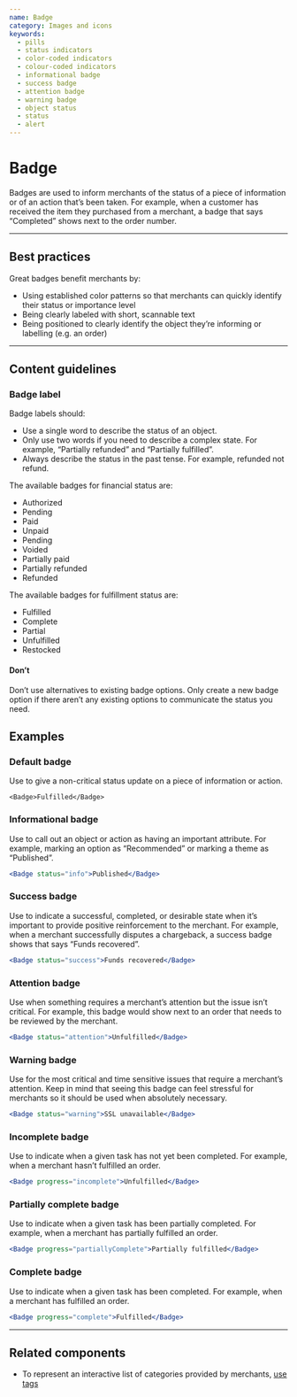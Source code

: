 ```yaml
---
name: Badge
category: Images and icons
keywords:
  - pills
  - status indicators
  - color-coded indicators
  - colour-coded indicators
  - informational badge
  - success badge
  - attention badge
  - warning badge
  - object status
  - status
  - alert
---
```


# Badge

Badges are used to inform merchants of the status of a piece of information or of an action that’s been taken. For example, when a customer has received the item they purchased from a merchant, a badge that says “Completed” shows next to the order number.

---

## Best practices

Great badges benefit merchants by:

* Using established color patterns so that merchants can quickly identify their status or importance level
* Being clearly labeled with short, scannable text
* Being positioned to clearly identify the object they’re informing or labelling (e.g. an order)

---

## Content guidelines

### Badge label

Badge labels should:

* Use a single word to describe the status of an object.
* Only use two words if you need to describe a complex state. For example, “Partially refunded” and “Partially fulfilled”.
* Always describe the status in the past tense. For example, refunded not refund.

The available badges for financial status are:

* Authorized
* Pending
* Paid
* Unpaid
* Pending
* Voided
* Partially paid
* Partially refunded
* Refunded

The available badges for fulfillment status are:

* Fulfilled
* Complete
* Partial
* Unfulfilled
* Restocked

<!-- usagelist -->

#### Don’t

Don’t use alternatives to existing badge options. Only create a new badge option if there aren’t any existing options to communicate the status you need.

<!-- end -->

## Examples

### Default badge

Use to give a non-critical status update on a piece of information or action.

```tsx
<Badge>Fulfilled</Badge>
```

### Informational badge

Use to call out an object or action as having an important attribute. For example, marking an option as “Recommended” or marking a theme as “Published”.

```jsx
<Badge status="info">Published</Badge>
```

### Success badge

Use to indicate a successful, completed, or desirable state when it’s important to provide positive reinforcement to the merchant. For example, when a merchant successfully disputes a chargeback, a success badge shows that says “Funds recovered”.

```jsx
<Badge status="success">Funds recovered</Badge>
```

### Attention badge

Use when something requires a merchant’s attention but the issue isn’t critical. For example, this badge would show next to an order that needs to be reviewed by the merchant.

```jsx
<Badge status="attention">Unfulfilled</Badge>
```

### Warning badge

Use for the most critical and time sensitive issues that require a merchant’s attention. Keep in mind that seeing this badge can feel stressful for merchants so it should be used when absolutely necessary.

```jsx
<Badge status="warning">SSL unavailable</Badge>
```

### Incomplete badge

Use to indicate when a given task has not yet been completed. For example, when a merchant hasn’t fulfilled an order.

```jsx
<Badge progress="incomplete">Unfulfilled</Badge>
```

### Partially complete badge

Use to indicate when a given task has been partially completed. For example, when a merchant has partially fulfilled an order.

```jsx
<Badge progress="partiallyComplete">Partially fulfilled</Badge>
```

### Complete badge

Use to indicate when a given task has been completed. For example, when a merchant has fulfilled an order.

```jsx
<Badge progress="complete">Fulfilled</Badge>
```

---

## Related components

* To represent an interactive list of categories provided by merchants, [use tags](/components/forms/tag)

